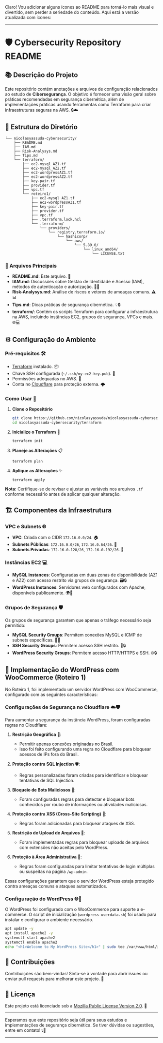 Claro! Vou adicionar alguns ícones ao README para torná-lo mais visual e divertido, sem perder a seriedade do conteúdo. Aqui está a versão atualizada com ícones:

---

# 🛡️ Cybersecurity Repository README

## 📚 Descrição do Projeto

Este repositório contém anotações e arquivos de configuração relacionados ao estudo de **Cibersegurança**. O objetivo é fornecer uma visão geral sobre práticas recomendadas em segurança cibernética, além de implementações práticas usando ferramentas como Terraform para criar infraestruturas seguras na AWS. 🔒☁️

## 📂 Estrutura do Diretório

```
└── nicolasyassuda-cybersecurity/
    ├── README.md
    ├── IAM.md
    ├── Risk-Analysys.md
    ├── Tips.md
    └── terraform/
        ├── ec2-mysql_AZ1.tf
        ├── ec2-mysql_AZ2.tf
        ├── ec2-wordpressAZ1.tf
        ├── ec2-wordpressAZ2.tf
        ├── key-pair.tf
        ├── provider.tf
        ├── vpc.tf
        └── roteiro1/
            ├── ec2-mysql_AZ1.tf
            ├── ec2-wordpressAZ1.tf
            ├── key-pair.tf
            ├── provider.tf
            ├── vpc.tf
            ├── .terraform.lock.hcl
            └── .terraform/
                └── providers/
                    └── registry.terraform.io/
                        └── hashicorp/
                            └── aws/
                                └── 5.89.0/
                                    └── linux_amd64/
                                        └── LICENSE.txt
```

### 📄 Arquivos Principais

- **README.md**: Este arquivo. 📖
- **IAM.md**: Discussões sobre Gestão de Identidade e Acesso (IAM), métodos de autenticação e autorização. 👤🔑
- **Risk-Analysys.md**: Análise de riscos e vetores de ameaças comuns. ⚠️📊
- **Tips.md**: Dicas práticas de segurança cibernética. 💡🔒
- **terraform/**: Contém os scripts Terraform para configurar a infraestrutura na AWS, incluindo instâncias EC2, grupos de segurança, VPCs e mais. 🌐💻

## ⚙️ Configuração do Ambiente

### Pré-requisitos 🛠️

- [Terraform](https://www.terraform.io/downloads.html) instalado. 📦
- Chave SSH configurada (`~/.ssh/my-ec2-key.pub`). 🔑
- Permissões adequadas no AWS. 🌟
- Conta no [Cloudflare](https://www.cloudflare.com/) para proteção externa. 🌩️

### Como Usar 🚀

1. **Clone o Repositório**

   ```bash
   git clone https://github.com/nicolasyassuda/nicolasyassuda-cybersecurity.git
   cd nicolasyassuda-cybersecurity/terraform
   ```

2. **Inicialize o Terraform** 🌱

   ```bash
   terraform init
   ```

3. **Planeje as Alterações** 📋

   ```bash
   terraform plan
   ```

4. **Aplique as Alterações** ✨

   ```bash
   terraform apply
   ```

**Nota:** Certifique-se de revisar e ajustar as variáveis nos arquivos `.tf` conforme necessário antes de aplicar qualquer alteração.

## 🏗️ Componentes da Infraestrutura

### VPC e Subnets 🌐

- **VPC**: Criada com o CIDR `172.16.0.0/24`. 🏠
- **Subnets Públicas**: `172.16.0.0/26`, `172.16.0.64/26`. 🚪
- **Subnets Privadas**: `172.16.0.128/26`, `172.16.0.192/26`. 🔐

### Instâncias EC2 💻

- **MySQL Instances**: Configuradas em duas zonas de disponibilidade (AZ1 e AZ2) com acesso restrito via grupos de segurança. 🗃️🔒
- **WordPress Instances**: Servidores web configurados com Apache, disponíveis publicamente. 🌍📝

### Grupos de Segurança 🛡️

Os grupos de segurança garantem que apenas o tráfego necessário seja permitido:

- **MySQL Security Groups**: Permitem conexões MySQL e ICMP de subnets específicas. 🔧🔗
- **SSH Security Groups**: Permitem acesso SSH restrito. 🔑🔒
- **WordPress Security Groups**: Permitem acesso HTTP/HTTPS e SSH. 🌐🔒

## 🌟 Implementação do WordPress com WooCommerce (Roteiro 1)

No Roteiro 1, foi implementado um servidor WordPress com WooCommerce, configurado com as seguintes características:

### Configurações de Segurança no Cloudflare ☁️🛡️

Para aumentar a segurança da instância WordPress, foram configuradas regras no Cloudflare:

1. **Restrição Geográfica** 📍:
   - Permitir apenas conexões originadas no Brasil.
   - Isso foi feito configurando uma regra no Cloudflare para bloquear acessos de IPs fora do Brasil.

2. **Proteção contra SQL Injection** 🛡️:
   - Regras personalizadas foram criadas para identificar e bloquear tentativas de SQL Injection.

3. **Bloqueio de Bots Maliciosos** 🤖:
   - Foram configuradas regras para detectar e bloquear bots conhecidos por roubo de informações ou atividades maliciosas.

4. **Proteção contra XSS (Cross-Site Scripting)** 🚫:
   - Regras foram adicionadas para bloquear ataques de XSS.

5. **Restrição de Upload de Arquivos** 📂:
   - Foram implementadas regras para bloquear uploads de arquivos com extensões não aceitas pelo WordPress.

6. **Proteção à Área Administrativa** 🔐:
   - Regras foram configuradas para limitar tentativas de login múltiplas ou suspeitas na página `/wp-admin`.

Essas configurações garantem que o servidor WordPress esteja protegido contra ameaças comuns e ataques automatizados.

### Configuração do WordPress 🌐📝

O WordPress foi configurado com o WooCommerce para suporte a e-commerce. O script de inicialização (`wordpress-userdata.sh`) foi usado para instalar e configurar o ambiente necessário.

```bash
apt update -y
apt install apache2 -y
systemctl start apache2
systemctl enable apache2
echo "<h1>Welcome to My WordPress Site</h1>" | sudo tee /var/www/html/index.html
```

## 🤝 Contribuições

Contribuições são bem-vindas! Sinta-se à vontade para abrir issues ou enviar pull requests para melhorar este projeto. 🌟

## 📜 Licença

Este projeto está licenciado sob a [Mozilla Public License Version 2.0](terraform/roteiro1/.terraform/providers/registry.terraform.io/hashicorp/aws/5.89.0/linux_amd64/LICENSE.txt). 📄

---

Esperamos que este repositório seja útil para seus estudos e implementações de segurança cibernética. Se tiver dúvidas ou sugestões, entre em contato! 📞📧

---
